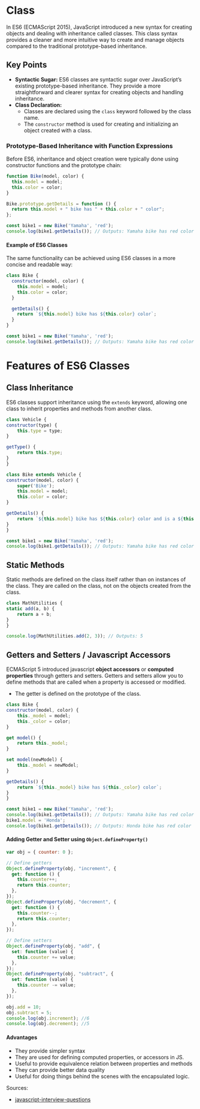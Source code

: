 # Class 
In ES6 (ECMAScript 2015), JavaScript introduced a new syntax for creating objects and dealing with inheritance called classes. This class syntax provides a cleaner and more intuitive way to create and manage objects compared to the traditional prototype-based inheritance.

## Key Points
* **Syntactic Sugar:** ES6 classes are syntactic sugar over JavaScript’s existing prototype-based inheritance. They provide a more straightforward and clearer syntax for creating objects and handling inheritance.
* **Class Declaration:** 
  * Classes are declared using the `class` keyword followed by the class name.
  * The `constructor` method is used for creating and initializing an object created with a class.


### Prototype-Based Inheritance with Function Expressions
Before ES6, inheritance and object creation were typically done using constructor functions and the prototype chain:
```js
function Bike(model, color) {
  this.model = model;
  this.color = color;
}

Bike.prototype.getDetails = function () {
  return this.model + " bike has " + this.color + " color";
};

const bike1 = new Bike('Yamaha', 'red');
console.log(bike1.getDetails()); // Outputs: Yamaha bike has red color
```  

#### Example of ES6 Classes
The same functionality can be achieved using ES6 classes in a more concise and readable way:
```js
class Bike {
  constructor(model, color) {
    this.model = model;
    this.color = color;
  }

  getDetails() {
    return `${this.model} bike has ${this.color} color`;
  }
}

const bike1 = new Bike('Yamaha', 'red');
console.log(bike1.getDetails()); // Outputs: Yamaha bike has red color
```

# Features of ES6 Classes

## Class Inheritance
ES6 classes support inheritance using the `extends` keyword, allowing one class to inherit properties and methods from another class.
```js
class Vehicle {
constructor(type) {
    this.type = type;
}

getType() {
    return this.type;
}
}

class Bike extends Vehicle {
constructor(model, color) {
    super('Bike');
    this.model = model;
    this.color = color;
}

getDetails() {
    return `${this.model} bike has ${this.color} color and is a ${this.type}`;
}
}

const bike1 = new Bike('Yamaha', 'red');
console.log(bike1.getDetails()); // Outputs: Yamaha bike has red color and is a Bike
```

## Static Methods
Static methods are defined on the class itself rather than on instances of the class. They are called on the class, not on the objects created from the class.
  ```js
  class MathUtilities {
  static add(a, b) {
      return a + b;
  }
  }

  console.log(MathUtilities.add(2, 3)); // Outputs: 5
  ```

## Getters and Setters / Javascript Accessors
ECMAScript 5 introduced javascript **object accessors** or **computed properties** through getters and setters. Getters 
and setters allow you to define methods that are called when a property is accessed or modified.

* The getter is defined on the prototype of the class.

```js
class Bike {
constructor(model, color) {
    this._model = model;
    this._color = color;
}

get model() {
    return this._model;
}

set model(newModel) {
    this._model = newModel;
}

getDetails() {
    return `${this._model} bike has ${this._color} color`;
}
}

const bike1 = new Bike('Yamaha', 'red');
console.log(bike1.getDetails()); // Outputs: Yamaha bike has red color
bike1.model = 'Honda';
console.log(bike1.getDetails()); // Outputs: Honda bike has red color
```

#### Adding Getter and Setter using `Object.defineProperty()`
```js
var obj = { counter: 0 };

// Define getters
Object.defineProperty(obj, "increment", {
  get: function () {
    this.counter++;
    return this.counter;
  },
});
Object.defineProperty(obj, "decrement", {
  get: function () {
    this.counter--;
    return this.counter;
  },
});

// Define setters
Object.defineProperty(obj, "add", {
  set: function (value) {
    this.counter += value;
  },
});
Object.defineProperty(obj, "subtract", {
  set: function (value) {
    this.counter -= value;
  },
});

obj.add = 10;
obj.subtract = 5;
console.log(obj.increment); //6
console.log(obj.decrement); //5
```

#### Advantages
* They provide simpler syntax
* They are used for defining computed properties, or accessors in JS.
* Useful to provide equivalence relation between properties and methods
* They can provide better data quality
* Useful for doing things behind the scenes with the encapsulated logic.

Sources:
* [javascript-interview-questions](https://github.com/sudheerj/javascript-interview-questions)